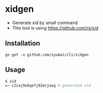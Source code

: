 # xidgen

* Generate xid by small command
* This tool is using https://github.com/rs/xid

## Installation

```
go get -u github.com/syumai/cli/xidgen
```

## Usage

```sh
$ xid
=> c2iaj9o6qe7j82mcjoog # generated xid
```
